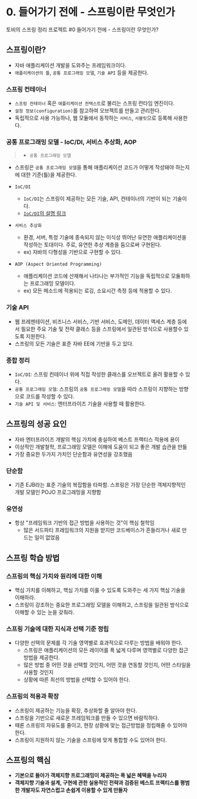 # 0. 들어가기 전에 - 스프링이란 무엇인가

토비의 스프링 정리 프로젝트 #0 들어가기 전에 - 스프링이란 무엇인가?

## 스프링이란?

- 자바 애플리케이션 개발을 도와주는 프레임워크이다.
- `애플리케이션의 틀`, `공통 프로그래밍 모델`, `기술 API` 등을 제공한다.

### 스프링 컨테이너

- `스프링 컨테이너` 혹은 `애플리케이션 컨텍스트`로 불리는 스프링 런타임 엔진이다.
- `설정 정보(configuration)`를 참고하여 오브젝트를 만들고 관리한다.
- 독립적으로 사용 가능하나, 웹 모듈에서 동작하는 `서비스`, `서블릿`으로 등록해 사용한다.

### 공통 프로그래밍 모델 - IoC/DI, 서비스 추상화, AOP

> - `공통 프로그래밍 모델`
  - 스프링은 `공통 프로그래밍 모델`을 통해 애플리케이션 코드가 어떻게 작성돼야 하는지에 대한 기준(틀)을 제공한다.
  
  
- `IoC/DI`
  - `IoC/DI`는 스프링이 제공하는 모든 기술, API, 컨테이너의 기반이 되는 기술이다.
  - [`IoC/DI`의 설명 링크](https://velog.io/@jakeseo_me/%EC%8A%A4%ED%94%84%EB%A7%81%EA%B3%BC-%EC%8A%A4%ED%94%84%EB%A7%81%EB%B6%80%ED%8A%B8-%EB%AC%B4%EC%97%87%EC%9D%B4-%EB%8B%A4%EB%A5%BC%EA%B9%8C#ioc-%EC%BB%A8%ED%85%8C%EC%9D%B4%EB%84%88%EB%9E%80-%EB%AC%B4%EC%97%87%EC%9D%BC%EA%B9%8C)
- `서비스 추상화`
  - 환경, 서버, 특정 기술에 종속되지 않는 이식성 뛰어난 유연한 애플리케이션을 작성하는 토대이다. 주로, 유연한 추상 계층을 둠으로써 구현된다.
  - ex) 자바의 다형성을 기반으로 구현할 수 있다.
- `AOP (Aspect Oriented Programming)`
  - 애플리케이션 코드에 산재해서 나타나는 부가적인 기능을 독립적으로 모듈화하는 프로그래밍 모델이다.
  - ex) 모든 메소드에 적용되는 로깅, 소요시간 측정 등에 적용할 수 있다.
  
### 기술 API

- 웹 프레젠테이션, 비즈니스 서비스, 기반 서비스, 도메인, 데이터 액세스 계층 등에서 필요한 주요 기술 및 전략 클래스 등을 스프링에서 일관된 방식으로 사용할수 있도록 지원한다.
- 스프링의 모든 기술은 표준 자바 EE에 기반을 두고 있다.

### 종합 정리

- `IoC/DI`: 스프링 컨테이너 위에 직접 작성한 클래스를 오브젝트로 올려 활용할 수 있다.
- `공통 프로그래밍 모델`: 스프링의 `공통 프로그래밍 모델`을 따라 스프링이 지향하는 방향으로 코드를 작성할 수 있다.
- `기술 API 및 서비스`: 엔터프라이즈 기술을 사용할 때 활용한다.

## 스프링의 성공 요인

- 자바 엔터프라이즈 개발의 핵심 가치에 충실하여 베스트 프랙티스 적용에 용이
- 이상적인 개발철학, 프로그래밍 모델은 이해에 도움이 되고 좋은 개발 습관을 만듦
- 가장 중요한 두가지 가치인 단순함과 유연성을 강조했음

### 단순함

- 기존 EJB라는 표준 기술의 복잡함을 타파함. 스프링은 가장 단순한 객체지향적인 개발 모델인 POJO 프로그래밍을 지향함

### 유연성

- 항상 "프레임워크 기반의 접근 방법을 사용하는 것"이 핵심 철학임
  - 많은 서드파티 프레임워크의 지원을 받지만 코드베이스가 흔들리거나 새로 만드는 일이 없었음

## 스프링 학습 방법

### 스프링의 핵심 가치와 원리에 대한 이해

- 핵심 가치를 이해하고, 핵심 가치를 이룰 수 있도록 도와주는 세 가지 핵심 기술을 이해하라.
- 스프링이 강조하는 중요한 프로그래밍 모델을 이해하고, 스프링을 일관된 방식으로 이해할 수 있는 눈을 갖춰라.

### 스프링 기술에 대한 지식과 선택 기준 정립

- 다양한 선택의 문제를 각 기술 영역별로 효과적으로 다루는 방법을 배워야 한다.
  - 스프링은 애플리케이션의 모든 레이어를 폭 넓게 다루며 영역별로 다양한 접근 방법을 제공한다.
  - 많은 방법 중 어떤 것을 선택할 것인지, 어떤 것을 연동할 것인지, 어떤 스타일을 사용할 것인지 
  - 상황에 따른 최선의 방법을 선택할 수 있어야 한다.
  
### 스프링의 적용과 확장

- 스프링이 제공하는 기능을 확장, 추상화할 줄 알아야 한다.
- 스프링을 기반으로 새로운 프레임워크를 만들 수 있으면 바람직하다.
- 때론 스프링의 자유도를 줄이고, 현장 상황에 맞는 접근방법을 정립해줄 수 있어야 한다.
- 스프링이 지원하지 않는 기술을 스프링에 맞게 통합할 수도 있어야 한다.

## 스프링의 핵심

- **기본으로 돌아가 객체지향 프로그래밍이 제공하는 폭 넓은 혜택을 누리자**
- **객체지향 기술과 설계, 구현에 관한 실용적인 전략과 검증된 베스트 프랙티스를 평범한 개발자도 자연스럽고 손쉽게 이용할 수 있게 만들자**
